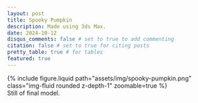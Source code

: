 ```yaml
---
layout: post
title: Spooky Pumpkin
description: Made using 3ds Max.
date: 2024-10-12
disqus_comments: false # set to true to add commenting
citation: false # set to true for citing posts
pretty_table: true # for tables
featured: true
---
```


<div class="row mt-3">
    <div class="col-sm mt-3 mt-md-0">
        {% include figure.liquid path="assets/img/spooky-pumpkin.png" class="img-fluid rounded z-depth-1" zoomable=true %}
        <div class="caption">
        Still of final model.
        </div>
    </div>
</div>
